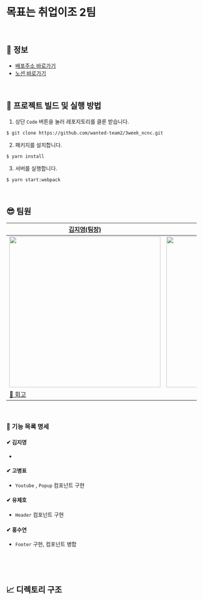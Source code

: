 # 목표는 취업이조 2팀

<br>

## 🚀 정보

- [배포주소 바로가기](https://quizzical-carson-b46780.netlify.app/)
- [노션 바로가기](https://github.com/wanted-team2/4week_kukka.git)

<br>

## 👀 프로젝트 빌드 및 실행 방법

1. 상단 `Code` 버튼을 눌러 레포지토리를 클론 받습니다.

```
$ git clone https://github.com/wanted-team2/3week_ncnc.git
```

2. 패키지를 설치합니다.

```
$ yarn install
```

3. 서버를 실행합니다.

```
$ yarn start:webpack
```

<br>

## 😎 팀원

| [김지영(팀장)](https://github.com/Jeong-jeong)                                                                                    | [고병표](https://github.com/kokoball)                                                                                            | [유제호](https://github.com/ludacirs)                                                                                           | [홍수연](https://github.com/suyeon-hong)                                                                                         |
| --------------------------------------------------------------------------------------------------------------------------------- | -------------------------------------------------------------------------------------------------------------------------------- | ------------------------------------------------------------------------------------------------------------------------------- | -------------------------------------------------------------------------------------------------------------------------------- |
| <img src="https://user-images.githubusercontent.com/68528752/153546074-abd9a7df-771c-4f14-8a2f-a77246210b1c.jpeg" width="400px"/> | <img src="https://user-images.githubusercontent.com/68528752/153546140-b58f43fe-4730-46ca-bfda-0b048f36d24f.JPG" width="400px"/> | <img src="https://user-images.githubusercontent.com/68528752/153545718-c688e091-53a3-4e30-97fd-a2f00ab97aa8.JPG" width="400px"> | <img src="https://user-images.githubusercontent.com/68528752/153545721-ecc413f4-9d1b-45e0-9909-423c27128b1c.jpeg" width="400px"> |
| [🚀 회고]()                                                                                    |                                                                                                                                  |                                                                                                                                 |                                                                                                                                  |

<br>


### 📝 기능 목록 명세

#### ✔ 김지영

- 

#### ✔ 고병표

- `Youtube` , `Popup` 컴포넌트 구현

#### ✔ 유제호

- `Header` 컴포넌트 구현

#### ✔ 홍수연

- `Footer` 구현, 컴포넌트 병합

<br>
<br>
<br>

## 📈 디렉토리 구조

```

```
